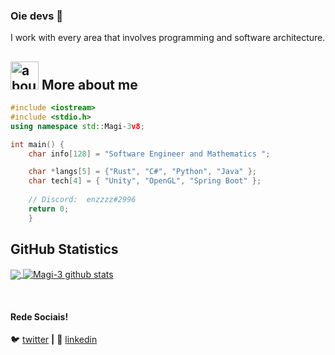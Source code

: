 
### Oie devs 👋

I work with every area that involves programming and software architecture.

## <img width="45" alt="about" src="https://raw.github.com/elizarov/elizarov/master/about.png"> More about me

```C++
#include <iostream>
#include <stdio.h>
using namespace std::Magi-3v8;

int main() {
    char info[128] = "Software Engineer and Mathematics ";

    char *langs[5] = {"Rust", "C#", "Python", "Java" };
    char tech[4] = { "Unity", "OpenGL", "Spring Boot" };
    
    // Discord:  enzzzz#2996
    return 0; 
    }
``` 

## **GitHub Statistics**

<a href="https://github.com/Gurupreet">
  <img align="center" src="https://github-readme-stats.vercel.app/api/top-langs/?username=Magi-3&theme=dracula&hide_langs_below=1" />
</a>

<a href="https://github.com/Gurupreet">
 <img align="center" src="https://github-readme-stats.vercel.app/api?username=Magi-3&show_icons=true&theme=dracula&line_height=27" alt="Magi-3 github stats"/>
</a>

[twitter]: https://twitter.com/Morititia
[linkedin]: https://www.linkedin.com/in/enzo-moura-561276223/
<br>

#### Rede Sociais!


🐦 [twitter][twitter] **|** 
👔 [linkedin][linkedin]
